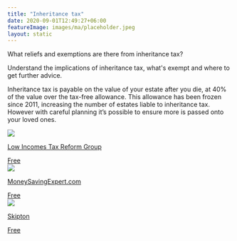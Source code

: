 ```yaml
---
title: "Inheritance tax"
date: 2020-09-01T12:49:27+06:00
featureImage: images/ma/placeholder.jpeg
layout: static
---
```


What reliefs and exemptions are there from inheritance tax?

Understand the implications of inheritance tax, what's exempt and where to get further advice.

Inheritance tax is payable on the value of your estate after you die, at 40% of the value over the tax-free allowance.  This allowance has been frozen since 2011, increasing the number of estates liable to inheritance tax.  However with careful planning it’s possible to ensure more is passed onto your loved ones. 

<a class="ma-link" href="https://www.litrg.org.uk/tax-guides/bereavement/what-reliefs-and-exemptions-are-there-inheritance-tax"><div class="ma-card ma-card-Wealth"><div class="ma-icon"><img src ="/images/Icon-check - wealth - opacity.svg"/></div><div class="ma-name"><p>Low Incomes Tax Reform Group</p></div><div class="ma-paid-text"><span>Free</span></div></div></a><a class="ma-link" href="https://www.moneysavingexpert.com/family/inheritance-tax-planning-iht/"><div class="ma-card ma-card-Wealth"><div class="ma-icon"><img src ="/images/Icon-check - wealth - opacity.svg"/></div><div class="ma-name"><p>MoneySavingExpert.com</p></div><div class="ma-paid-text"><span>Free</span></div></div></a><a class="ma-link" href="https://www.skipton.co.uk/financial-advice/inheritance-tax-planning?utm_source=bing"><div class="ma-card ma-card-Wealth"><div class="ma-icon"><img src ="/images/Icon-check - wealth - opacity.svg"/></div><div class="ma-name"><p>Skipton</p></div><div class="ma-paid-text"><span>Free</span></div></div></a>  

<br/><br/>






